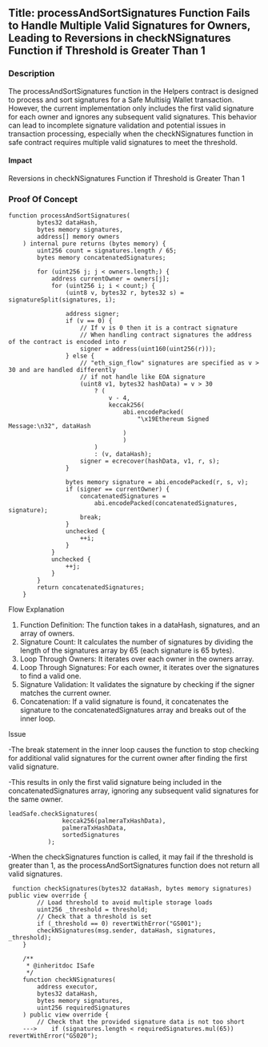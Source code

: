 ## Title: processAndSortSignatures Function Fails to Handle Multiple Valid Signatures for Owners, Leading to Reversions in checkNSignatures Function if Threshold is Greater Than 1

### Description

The processAndSortSignatures function in the Helpers contract is designed to process and sort signatures for a Safe Multisig Wallet transaction. However, the current implementation only includes the first valid signature for each owner and ignores any subsequent valid signatures. This behavior can lead to incomplete signature validation and potential issues in transaction processing, especially when the checkNSignatures function in safe contract requires multiple valid signatures to meet the threshold.

#### Impact

Reversions in checkNSignatures Function if Threshold is Greater Than 1

### Proof Of Concept

```
function processAndSortSignatures(
        bytes32 dataHash,
        bytes memory signatures,
        address[] memory owners
    ) internal pure returns (bytes memory) {
        uint256 count = signatures.length / 65;
        bytes memory concatenatedSignatures;

        for (uint256 j; j < owners.length;) {
            address currentOwner = owners[j];
            for (uint256 i; i < count;) {
                (uint8 v, bytes32 r, bytes32 s) = signatureSplit(signatures, i);

                address signer;
                if (v == 0) {
                    // If v is 0 then it is a contract signature
                    // When handling contract signatures the address of the contract is encoded into r
                    signer = address(uint160(uint256(r)));
                } else {
                    // "eth_sign_flow" signatures are specified as v > 30 and are handled differently
                    // if not handle like EOA signature
                    (uint8 v1, bytes32 hashData) = v > 30
                        ? (
                            v - 4,
                            keccak256(
                                abi.encodePacked(
                                    "\x19Ethereum Signed Message:\n32", dataHash
                                )
                                )
                        )
                        : (v, dataHash);
                    signer = ecrecover(hashData, v1, r, s);
                }

                bytes memory signature = abi.encodePacked(r, s, v);
                if (signer == currentOwner) {
                    concatenatedSignatures =
                        abi.encodePacked(concatenatedSignatures, signature);
                    break;
                }
                unchecked {
                    ++i;
                }
            }
            unchecked {
                ++j;
            }
        }
        return concatenatedSignatures;
    }
```


Flow Explanation

1. Function Definition: The function takes in a dataHash, signatures, and an array of owners.
2. Signature Count: It calculates the number of signatures by dividing the length of the signatures array by 65 (each signature is 65 bytes).
3. Loop Through Owners: It iterates over each owner in the owners array.
4. Loop Through Signatures: For each owner, it iterates over the signatures to find a valid one.
5. Signature Validation: It validates the signature by checking if the signer matches the current owner.
6. Concatenation: If a valid signature is found, it concatenates the signature to the concatenatedSignatures array and breaks out of the inner loop.


Issue

-The break statement in the inner loop causes the function to stop checking for additional valid signatures for the current owner after finding the first valid signature.

-This results in only the first valid signature being included in the concatenatedSignatures array, ignoring any subsequent valid signatures for the same owner.

 ```
 leadSafe.checkSignatures(
                keccak256(palmeraTxHashData),
                palmeraTxHashData,
                sortedSignatures
            );
```
-When the checkSignatures function is called, it may fail if the threshold is greater than 1, as the processAndSortSignatures function does not return all valid signatures.
```
 function checkSignatures(bytes32 dataHash, bytes memory signatures) public view override {
        // Load threshold to avoid multiple storage loads
        uint256 _threshold = threshold;
        // Check that a threshold is set
        if (_threshold == 0) revertWithError("GS001");
        checkNSignatures(msg.sender, dataHash, signatures, _threshold);
    }

    /**
     * @inheritdoc ISafe
     */
    function checkNSignatures(
        address executor,
        bytes32 dataHash,
        bytes memory signatures,
        uint256 requiredSignatures
    ) public view override {
        // Check that the provided signature data is not too short
    --->    if (signatures.length < requiredSignatures.mul(65)) revertWithError("GS020");
```